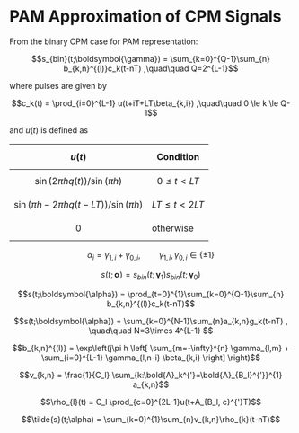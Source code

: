 # PAM Approximation of CPM Signals

From the binary CPM case for PAM representation:

$$s_{bin}(t;\boldsymbol{\gamma}) = 
\sum_{k=0}^{Q-1}\sum_{n} b_{k,n}^{(l)}c_k(t-nT)
,\quad\quad
Q=2^{L-1}$$

where pulses are given by

$$c_k(t) = \prod_{i=0}^{L-1} u(t+iT+LT\beta_{k,i})
,\quad\quad
0 \le k \le Q-1$$

and $u(t)$ is defined as

| $$u(t)$$ | Condition | 
| ---  | ----------|
| $$\sin(2\pi h q(t))/\sin(\pi h)$$ | $$0 \le t \lt LT$$ |
| $$\sin(\pi h - 2\pi h q(t-LT))/\sin(\pi h)$$ | $$LT \le t \lt 2LT$$ |
| $$0$$ | otherwise |


$$\alpha_i = \gamma_{1,i} + \gamma_{0,i}, \quad\quad
\gamma_{1,i},  \gamma_{0,i} \in \{\pm1\}$$

$$s(t;\boldsymbol{\alpha}) = 
s_{bin}(t;\boldsymbol{\gamma}_{1})
s_{bin}(t;\boldsymbol{\gamma}_{0})$$


$$s(t;\boldsymbol{\alpha}) =
\prod_{t=0}^{1}\sum_{k=0}^{Q-1}\sum_{n}
b_{k,n}^{(l)}c_k(t-nT)$$

$$s(t;\boldsymbol{\alpha}) = 
\sum_{k=0}^{N-1}\sum_{n}a_{k,n}g_k(t-nT)
, \quad\quad N=3\times 4^{L-1}
$$


$$b_{k,n}^{(l)} = \exp\left(j\pi h \left[ 
    \sum_{m=-\infty}^{n} \gamma_{l,m} + 
    \sum_{i=0}^{L-1} \gamma_{l,n-i} \beta_{k,i}
\right] \right)$$

$$v_{k,n} = \frac{1}{C_l}  \sum_{k:\bold{A}_k^{'}=\bold{A}_{B_l}^{'}}^{1} a_{k,n}$$

$$\rho_{l}(t) = C_l \prod_{c=0}^{2L-1}u(t+A_{B_l, c}^{'}T)$$

$$\tilde{s}(t;\alpha) = \sum_{k=0}^{1}\sum_{n}v_{k,n}\rho_{k}(t-nT)$$